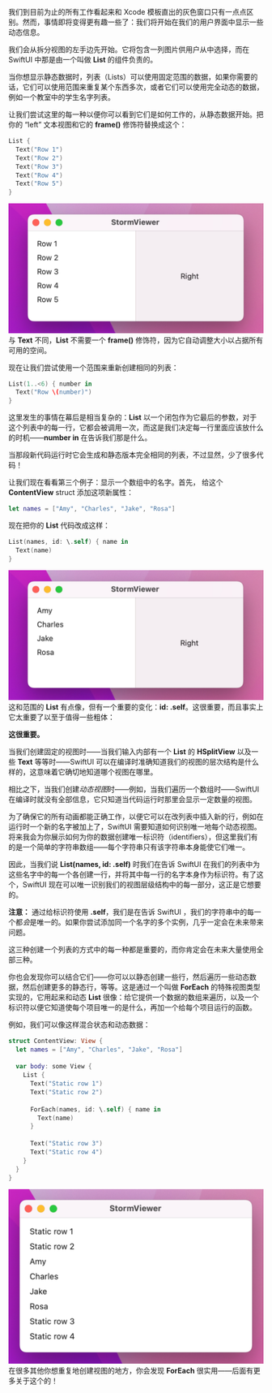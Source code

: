 我们到目前为止的所有工作看起来和 Xcode 模板直出的灰色窗口只有一点点区别。然而，事情即将变得更有趣一些了：我们将开始在我们的用户界面中显示一些动态信息。

我们会从拆分视图的左手边先开始。它将包含一列图片供用户从中选择，而在 SwiftUI 中那是由一个叫做 **List** 的组件负责的。

当你想显示静态数据时，列表（Lists）可以使用固定范围的数据，如果你需要的话，它们可以使用范围来重复某个东西多次，或者它们可以使用完全动态的数据，例如一个教室中的学生名字列表。

让我们尝试这里的每一种以便你可以看到它们是如何工作的，从静态数据开始。把你的 “left” 文本视图和它的 **frame()** 修饰符替换成这个：

```swift
List {
  Text("Row 1")
  Text("Row 2")
  Text("Row 3")
  Text("Row 4")
  Text("Row 5")
}
```

![Pasted image 20240127171444.png](./attachments/Pasted%20image%2020240127171444.png)
与 **Text** 不同，**List** 不需要一个 **frame()** 修饰符，因为它自动调整大小以占据所有可用的空间。

现在让我们尝试使用一个范围来重新创建相同的列表：

```swift
List(1..<6) { number in
  Text("Row \(number)")
}
```

这里发生的事情在幕后是相当复杂的：**List** 以一个闭包作为它最后的参数，对于这个列表中的每一行，它都会被调用一次，而这是我们决定每一行里面应该放什么的时机——**number in** 在告诉我们那是什么。

当那段新代码运行时它会生成和静态版本完全相同的列表，不过显然，少了很多代码！

让我们现在看看第三个例子：显示一个数组中的名字。首先， 给这个 **ContentView** struct 添加这项新属性：

```swift
let names = ["Amy", "Charles", "Jake", "Rosa"]
```

现在把你的 **List** 代码改成这样：

```swift
List(names, id: \.self) { name in
  Text(name)
}
```

![Pasted image 20240127172518.png](./attachments/Pasted%20image%2020240127172518.png)
这和范围的 **List** 有点像，但有一个重要的变化：**id: \.self**。这很重要，而且事实上它太重要了以至于值得一些粗体：

**这很重要。**

当我们创建固定的视图时——当我们输入内部有一个 **List** 的 **HSplitView** 以及一些 **Text** 等等时——SwiftUI 可以在编译时准确知道我们的视图的层次结构是什么样的，这意味着它确切地知道哪个视图在哪里。

相比之下，当我们创建*动态视图*时——例如，当我们遍历一个数组时——SwiftUI 在编译时就没有全部信息，它只知道当代码运行时那里会显示一定数量的视图。

为了确保它的所有动画都能正确工作，以便它可以在改列表中插入新的行，例如在运行时一个新的名字被加上了，SwiftUI 需要知道如何识别唯一地每个动态视图。将来我会为你展示如何为你的数据创建唯一标识符（identifiers），但这里我们有的是一个简单的字符串数组——每个字符串只有该字符串本身能使它们唯一。

因此，当我们说 **List(names, id: \.self)** 时我们在告诉 SwiftUI 在我们的列表中为这些名字中的每一个各创建一行，并将其中每一行的名字本身作为标识符。有了这个，SwiftUI 现在可以唯一识别我们的视图层级结构中的每一部分，这正是它想要的。

**注意：** 通过给标识符使用 **\.self**，我们是在告诉 SwiftUI ，我们的字符串中的每一个都*会*是唯一的。如果你尝试添加同一个名字的多个实例，几乎一定会在未来带来问题。

这三种创建一个列表的方式中的每一种都是重要的，而你肯定会在未来大量使用全部三种。

你也会发现你可以结合它们——你可以以静态创建一些行，然后遍历一些动态数据，然后创建更多的静态行，等等。这是通过一个叫做 **ForEach** 的特殊视图类型实现的，它用起来和动态 **List** 很像：给它提供一个数据的数组来遍历，以及一个标识符以便它知道使每个项目唯一的是什么，再加一个给每个项目运行的函数。

例如，我们可以像这样混合状态和动态数据：

```swift
struct ContentView: View {
  let names = ["Amy", "Charles", "Jake", "Rosa"]

  var body: some View {
    List {
      Text("Static row 1")
      Text("Static row 2")

      ForEach(names, id: \.self) { name in
        Text(name)
      }

      Text("Static row 3")
      Text("Static row 4")
    }
  } 
}
```

![Pasted image 20240128125137.png](./attachments/Pasted%20image%2020240128125137.png)
在很多其他你想重复地创建视图的地方，你会发现 **ForEach** 很实用——后面有更多关于这个的！